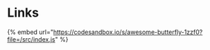 # Links



{% embed url="https://codesandbox.io/s/awesome-butterfly-1zzf0?file=/src/index.js" %}



